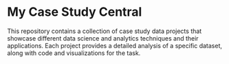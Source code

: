 # My Case Study Central

This repository contains a collection of case study data projects that showcase different data science and analytics techniques and their applications. Each project provides a detailed analysis of a specific dataset, along with code and visualizations for the task.
